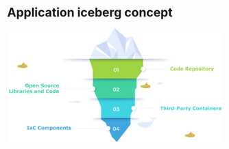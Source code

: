 # Application iceberg concept

![Application iceberg concept](../99_assets/images/application-iceberg-concept.png)
